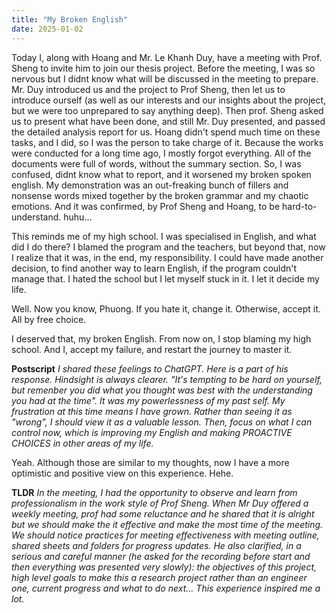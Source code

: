 ```yaml
---
title: "My Broken English"
date: 2025-01-02
---
```


Today I, along with Hoang and Mr. Le Khanh Duy, have a meeting with Prof. Sheng to invite him to join our thesis project. Before the meeting, I was so nervous but I didnt know what will be discussed in the meeting to prepare. 
Mr. Duy introduced us and the project to Prof Sheng, then let us to introduce ourself (as well as our interests and our insights about the project, but we were too unprepared to say anything deep). 
Then prof. Sheng asked us to present what have been done, and still Mr. Duy presented, and passed the detailed analysis report for us. Hoang didn't spend much time on these tasks, and I did, so I was the person to take charge of it.
Because the works were conducted for a long time ago, I mostly forgot everything. All of the documents were full of words, without the summary section. So, I was confused, didnt know what to report, and it worsened my broken spoken english. My demonstration was an out-freaking bunch of fillers and nonsense words mixed together by the broken grammar and my chaotic emotions. And it was confirmed, by Prof Sheng and Hoang, to be hard-to-understand. huhu...

This reminds me of my high school. I was specialised in English, and what did I do there? I blamed the program and the teachers, but beyond that, now I realize that it was, in the end, my responsibility. I could have made another decision, to find another way to learn English, if the program couldn't manage that. I hated the school but I let myself stuck in it. I let it decide my life.

Well. Now you know, Phuong. If you hate it, change it. Otherwise, accept it. All by free choice. 

I deserved that, my broken English. From now on, I stop blaming my high school. And I, accept my failure, and restart the journey to master it.

**Postscript**
*I shared these feelings to ChatGPT. Here is a part of his response. Hindsight is always clearer. "It's tempting to be hard on yourself, but remenber you did what you thought was best with the understanding you had at the time". It was my powerlessness of my past self. My frustration at this time means I have grown. Rather than seeing it as "wrong", I should view it as a valuable lesson. Then, focus on what I can control now, which is improving my English and making PROACTIVE CHOICES in other areas of my life.*

Yeah. Although those are similar to my thoughts, now I have a more optimistic and positive view on this experience. Hehe.

**TLDR**
*In the meeting, I had the opportunity to observe and learn from professionalism in the work style of Prof Sheng. When Mr Duy offered a weekly meeting, prof had some reluctance and he shared that it is alright but we should make the it effective and make the most time of the meeting. We should notice practices for meeting effectiveness with meeting outline, shared sheets and folders for progress updates. He also clarified, in a serious and careful manner (he asked for the recording before start and then everything was presented very slowly): the objectives of this project, high level goals to make this a research project rather than an engineer one, current progress and what to do next... This experience inspired me a lot.*
